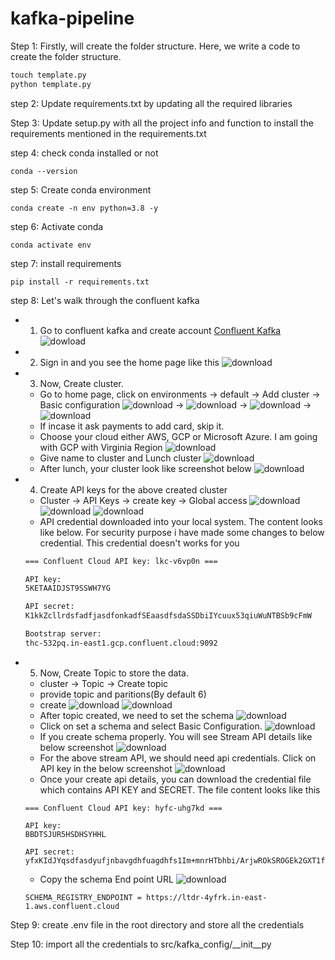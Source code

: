 # kafka-pipeline

Step 1: Firstly, will create the folder structure. Here, we write a code to create the folder structure.
```python
touch template.py
python template.py
```

step 2: Update requirements.txt by updating all the required libraries

Step 3: Update setup.py with all the project info and function to install the requirements mentioned in the requirements.txt

step 4: check conda installed or not
```
conda --version
```

step 5: Create conda environment
```
conda create -n env python=3.8 -y
```

step 6: Activate conda 
```
conda activate env
```

step 7: install requirements
```
pip install -r requirements.txt
```

step 8: Let's walk through the confluent kafka
- 1. Go to confluent kafka and create account [Confluent Kafka](https://www.confluent.io/get-started/)
![dowload](./images/signup_page.JPG)
- 2. Sign in and you see the home page like this
![download](./images/home_page.JPG)
- 3. Now, Create cluster.
    - Go to home page, click on environments -> default -> Add cluster -> Basic configuration
    ![download](./images/choose_env.JPG) -> ![download](./images/default_env.JPG) -> ![download](./images/add_cluster.JPG) -> ![download](./images/basic.JPG)
    - If incase it ask payments to add card, skip it.
    - Choose your cloud either AWS, GCP or Microsoft Azure. I am going with GCP with  Virginia Region
    ![download](./images/cloud.JPG)
    - Give name to cluster and Lunch cluster
    ![download](./images/lunch_cluster.JPG)
    - After lunch, your cluster look like screenshot below
    ![download](./images/cluster_page.JPG)
- 4. Create API keys for the above created cluster
    - Cluster -> API Keys -> create key -> Global access
    ![download](./images/api_key_option.JPG)
    ![download](./images/global_access.JPG)
    ![download](./images/download_key.JPG)
    - API credential downloaded into your local system. The content looks like below. For security purpose i have made some changes to below credential. This credential doesn't works for you

    ```bash
    === Confluent Cloud API key: lkc-v6vp0n ===

    API key:
    5KETAAIDJST9SSWH7YG

    API secret:
    K1kkZcllrdsfadfjasdfonkadfSEaasdfsdaSSDbiIYcuux53qiuWuNTBSb9cFmW

    Bootstrap server:
    thc-532pq.in-east1.gcp.confluent.cloud:9092

    ```
- 5. Now, Create Topic to store the data. 
    - cluster -> Topic -> Create topic
    - provide topic and paritions(By default 6)
    - create
    ![download](./images/topic_menu.JPG)
    ![download](./images/create_kafka.JPG)
    - After topic created, we need to set the schema
    ![download](./images/set_schema.JPG)
    - Click on set a schema and select Basic Configuration.
    ![download](./images/schema.JPG)
    - If you create schema properly. You will see Stream API details like below screenshot
    ![download](./images/stream_api.JPG)
    - For the above stream API, we should need api credentials. Click on API key in the below screenshot
    ![download](./images/stream_key.JPG)
    - Once your create api details, you can download the credential file which contains API KEY and SECRET. The file content looks like this
    ```
    === Confluent Cloud API key: hyfc-uhg7kd ===

    API key:
    BBDTSJUR5HSDHSYHHL

    API secret:
    yfxKIdJYqsdfasdyufjnbavgdhfuagdhfs1Im+mnrHTbhbi/ArjwROkSROGEk2GXT1fDNAav

    ```
    - Copy the schema End point URL
    ![download](./images/schema_Endpoint.JPG)
    ```
    SCHEMA_REGISTRY_ENDPOINT = https://ltdr-4yfrk.in-east-1.aws.confluent.cloud
    ```

Step 9: create .env file in the root directory and store all the credentials 

Step 10: import all the credentials to src/kafka_config/__init__py